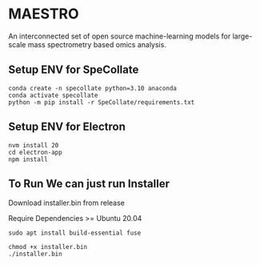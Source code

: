 # MAESTRO
An interconnected set of open source machine-learning models for large-scale mass spectrometry based omics analysis.

## Setup ENV for SpeCollate
```
conda create -n specollate python=3.10 anaconda
conda activate specollate
python -m pip install -r SpeCollate/requirements.txt
```

## Setup ENV for Electron
```
nvm install 20
cd electron-app
npm install
```

## To Run We can just run Installer

Download installer.bin from release

Require Dependencies  >= Ubuntu 20.04 
```
sudo apt install build-essential fuse

```

```
chmod +x installer.bin
./installer.bin
```